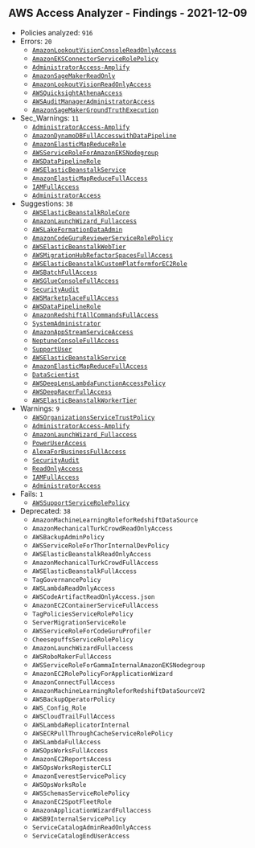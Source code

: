 ## AWS Access Analyzer - Findings - 2021-12-09

- Policies analyzed: `916`
- Errors: `20`
  - [`AmazonLookoutVisionConsoleReadOnlyAccess`](./AmazonLookoutVisionConsoleReadOnlyAccess.json)
  - [`AmazonEKSConnectorServiceRolePolicy`](./AmazonEKSConnectorServiceRolePolicy.json)
  - [`AdministratorAccess-Amplify`](./AdministratorAccess-Amplify.json)
  - [`AmazonSageMakerReadOnly`](./AmazonSageMakerReadOnly.json)
  - [`AmazonLookoutVisionReadOnlyAccess`](./AmazonLookoutVisionReadOnlyAccess.json)
  - [`AWSQuicksightAthenaAccess`](./AWSQuicksightAthenaAccess.json)
  - [`AWSAuditManagerAdministratorAccess`](./AWSAuditManagerAdministratorAccess.json)
  - [`AmazonSageMakerGroundTruthExecution`](./AmazonSageMakerGroundTruthExecution.json)
- Sec_Warnings: `11`
  - [`AdministratorAccess-Amplify`](./AdministratorAccess-Amplify.json)
  - [`AmazonDynamoDBFullAccesswithDataPipeline`](./AmazonDynamoDBFullAccesswithDataPipeline.json)
  - [`AmazonElasticMapReduceRole`](./AmazonElasticMapReduceRole.json)
  - [`AWSServiceRoleForAmazonEKSNodegroup`](./AWSServiceRoleForAmazonEKSNodegroup.json)
  - [`AWSDataPipelineRole`](./AWSDataPipelineRole.json)
  - [`AWSElasticBeanstalkService`](./AWSElasticBeanstalkService.json)
  - [`AmazonElasticMapReduceFullAccess`](./AmazonElasticMapReduceFullAccess.json)
  - [`IAMFullAccess`](./IAMFullAccess.json)
  - [`AdministratorAccess`](./AdministratorAccess.json)
- Suggestions: `38`
  - [`AWSElasticBeanstalkRoleCore`](./AWSElasticBeanstalkRoleCore.json)
  - [`AmazonLaunchWizard_Fullaccess`](./AmazonLaunchWizard_Fullaccess.json)
  - [`AWSLakeFormationDataAdmin`](./AWSLakeFormationDataAdmin.json)
  - [`AmazonCodeGuruReviewerServiceRolePolicy`](./AmazonCodeGuruReviewerServiceRolePolicy.json)
  - [`AWSElasticBeanstalkWebTier`](./AWSElasticBeanstalkWebTier.json)
  - [`AWSMigrationHubRefactorSpacesFullAccess`](./AWSMigrationHubRefactorSpacesFullAccess.json)
  - [`AWSElasticBeanstalkCustomPlatformforEC2Role`](./AWSElasticBeanstalkCustomPlatformforEC2Role.json)
  - [`AWSBatchFullAccess`](./AWSBatchFullAccess.json)
  - [`AWSGlueConsoleFullAccess`](./AWSGlueConsoleFullAccess.json)
  - [`SecurityAudit`](./SecurityAudit.json)
  - [`AWSMarketplaceFullAccess`](./AWSMarketplaceFullAccess.json)
  - [`AWSDataPipelineRole`](./AWSDataPipelineRole.json)
  - [`AmazonRedshiftAllCommandsFullAccess`](./AmazonRedshiftAllCommandsFullAccess.json)
  - [`SystemAdministrator`](./SystemAdministrator.json)
  - [`AmazonAppStreamServiceAccess`](./AmazonAppStreamServiceAccess.json)
  - [`NeptuneConsoleFullAccess`](./NeptuneConsoleFullAccess.json)
  - [`SupportUser`](./SupportUser.json)
  - [`AWSElasticBeanstalkService`](./AWSElasticBeanstalkService.json)
  - [`AmazonElasticMapReduceFullAccess`](./AmazonElasticMapReduceFullAccess.json)
  - [`DataScientist`](./DataScientist.json)
  - [`AWSDeepLensLambdaFunctionAccessPolicy`](./AWSDeepLensLambdaFunctionAccessPolicy.json)
  - [`AWSDeepRacerFullAccess`](./AWSDeepRacerFullAccess.json)
  - [`AWSElasticBeanstalkWorkerTier`](./AWSElasticBeanstalkWorkerTier.json)
- Warnings: `9`
  - [`AWSOrganizationsServiceTrustPolicy`](./AWSOrganizationsServiceTrustPolicy.json)
  - [`AdministratorAccess-Amplify`](./AdministratorAccess-Amplify.json)
  - [`AmazonLaunchWizard_Fullaccess`](./AmazonLaunchWizard_Fullaccess.json)
  - [`PowerUserAccess`](./PowerUserAccess.json)
  - [`AlexaForBusinessFullAccess`](./AlexaForBusinessFullAccess.json)
  - [`SecurityAudit`](./SecurityAudit.json)
  - [`ReadOnlyAccess`](./ReadOnlyAccess.json)
  - [`IAMFullAccess`](./IAMFullAccess.json)
  - [`AdministratorAccess`](./AdministratorAccess.json)
- Fails: `1`
  - [`AWSSupportServiceRolePolicy`](./AWSSupportServiceRolePolicy.json)
- Deprecated: `38`
  - `AmazonMachineLearningRoleforRedshiftDataSource`
  - `AmazonMechanicalTurkCrowdReadOnlyAccess`
  - `AWSBackupAdminPolicy`
  - `AWSServiceRoleForThorInternalDevPolicy`
  - `AWSElasticBeanstalkReadOnlyAccess`
  - `AmazonMechanicalTurkCrowdFullAccess`
  - `AWSElasticBeanstalkFullAccess`
  - `TagGovernancePolicy`
  - `AWSLambdaReadOnlyAccess`
  - `AWSCodeArtifactReadOnlyAccess.json`
  - `AmazonEC2ContainerServiceFullAccess`
  - `TagPoliciesServiceRolePolicy`
  - `ServerMigrationServiceRole`
  - `AWSServiceRoleForCodeGuruProfiler`
  - `CheesepuffsServiceRolePolicy`
  - `AmazonLaunchWizardFullaccess`
  - `AWSRoboMakerFullAccess`
  - `AWSServiceRoleForGammaInternalAmazonEKSNodegroup`
  - `AmazonEC2RolePolicyForApplicationWizard`
  - `AmazonConnectFullAccess`
  - `AmazonMachineLearningRoleforRedshiftDataSourceV2`
  - `AWSBackupOperatorPolicy`
  - `AWS_Config_Role`
  - `AWSCloudTrailFullAccess`
  - `AWSLambdaReplicatorInternal`
  - `AWSECRPullThroughCacheServiceRolePolicy`
  - `AWSLambdaFullAccess`
  - `AWSOpsWorksFullAccess`
  - `AmazonEC2ReportsAccess`
  - `AWSOpsWorksRegisterCLI`
  - `AmazonEverestServicePolicy`
  - `AWSOpsWorksRole`
  - `AWSSchemasServiceRolePolicy`
  - `AmazonEC2SpotFleetRole`
  - `AmazonApplicationWizardFullaccess`
  - `AWSB9InternalServicePolicy`
  - `ServiceCatalogAdminReadOnlyAccess`
  - `ServiceCatalogEndUserAccess`
